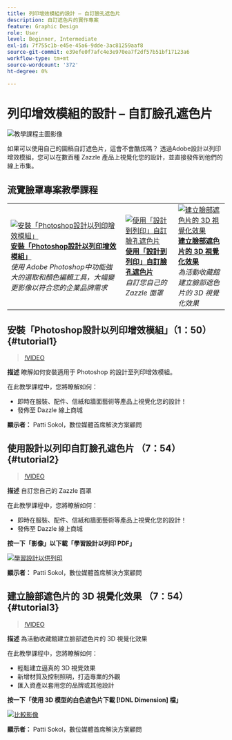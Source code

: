 ```yaml
---
title: 列印增效模組的設計 – 自訂臉孔遮色片
description: 自訂遮色片的實作專案
feature: Graphic Design
role: User
level: Beginner, Intermediate
exl-id: 7f755c1b-e45e-45a6-9dde-3ac81259aaf8
source-git-commit: e39efe0f7afc4e3e970ea7f2df57b51bf17123a6
workflow-type: tm+mt
source-wordcount: '372'
ht-degree: 0%

---
```


# 列印增效模組的設計 – 自訂臉孔遮色片

![教學課程主圖影像](../assets/faceMaskSplash.jpg)

如果可以使用自己的圖稿自訂遮色片，這會不會酷炫嗎？ 透過Adobe設計以列印增效模組，您可以在數百種 Zazzle 產品上視覺化您的設計，並直接發佈到他們的線上市集。

## 流覽臉罩專案教學課程

<table style="table-layout:fixed">
<tr>
 <td>
   <a href="handsonproject.md#tutorial1">
      <img alt="安裝「Photoshop設計以列印增效模組」" src="../assets/d2p_install_sokol_thumbnail.jpg" />
   </a>
    <div>
   <a href="handsonproject.md#tutorial1"><strong>安裝「Photoshop設計以列印增效模組」</strong></a>
    </div>
    <em>使用 Adobe Photoshop中功能強大的選取和顏色編輯工具，大幅變更影像以符合您的企業品牌需求</em>
    <br>
  </td>
  <td>
    <a href="handsonproject.md#tutorial2">
        <img alt="使用「設計到列印」自訂臉孔遮色片" src="../assets/d2p_faceMask_sokol_thumbnail.jpg" />
    </a>
    <div>
    <a href="handsonproject.md#tutorial2"><strong>使用「設計到列印」自訂臉孔遮色片</strong></a>
    </div>
    <em>自訂您自己的 Zazzle 面罩</em>
    <br>
  </td>
  <td>
    <a href="handsonproject.md#tutorial3">
      <img alt="建立臉部遮色片的 3D 視覺化效果" src="../assets/DN_faceMaskShare_sokol_thumbnail.jpg" />
   </a>
    <div>
   <a href="handsonproject.md#tutorial3"><strong>建立臉部遮色片的 3D 視覺化效果</strong></a>
    </div>
    <em>為活動收藏館建立臉部遮色片的 3D 視覺化效果</em>
    <br>
  </td>
</tr>
</table>

## 安裝「Photoshop設計以列印增效模組」（1：50） {#tutorial1}

>[!VIDEO](https://video.tv.adobe.com/v/327096?hidetitle=true)

**描述**
瞭解如何安裝適用于 Photoshop 的設計至列印增效模組。

在此教學課程中，您將瞭解如何：
* 即時在服裝、配件、信紙和牆面藝術等產品上視覺化您的設計！
* 發佈至 Dazzle 線上商城

**顯示者：**
Patti Sokol，數位媒體首席解決方案顧問

## 使用設計以列印自訂臉孔遮色片 （7：54） {#tutorial2}

>[!VIDEO](https://video.tv.adobe.com/v/327097?hidetitle=true)

**描述**
自訂您自己的 Zazzle 面罩

在此教學課程中，您將瞭解如何：
* 即時在服裝、配件、信紙和牆面藝術等產品上視覺化您的設計！
* 發佈至 Dazzle 線上商城

**按一下「影像」以下載「學習設計以列印 PDF」**

[![學習設計以供列印](../assets/LearnDesigntoPrint_96.png)](../assets/LearnDesigntoPrint.pdf)

**顯示者：**
Patti Sokol，數位媒體首席解決方案顧問

## 建立臉部遮色片的 3D 視覺化效果 （7：54） {#tutorial3}

>[!VIDEO](https://video.tv.adobe.com/v/327098?hidetitle=true)

**描述**
為活動收藏館建立臉部遮色片的 3D 視覺化效果

在此教學課程中，您將瞭解如何：
* 輕鬆建立逼真的 3D 視覺效果
* 新增材質及控制照明，打造專業的外觀
* 匯入資產以套用您的品牌或其他設計

**按一下「使用 3D 模型的白色遮色片下載 [!DNL Dimension] 檔」**

[![比較影像](../assets/whitemask_96.png)](HTTPs://stock.adobe.com/search/3d-assets?load_type=search&amp;native_visual_search=&amp;similar_content_id=&amp;is_recent_search=&amp;search_type=usertyped&amp;k=face+mask&amp;asset_id=324075591)

**顯示者：**
Patti Sokol，數位媒體首席解決方案顧問
